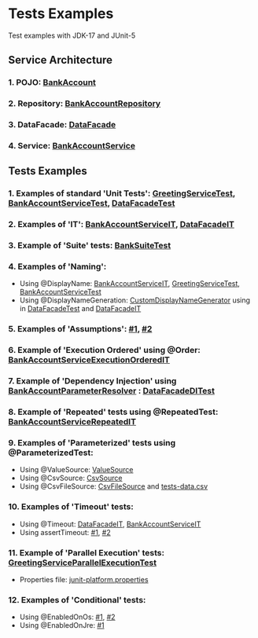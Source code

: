 # Tests Examples
Test examples with JDK-17 and JUnit-5

## Service Architecture

### 1. POJO: [BankAccount](https://github.com/meirlustig1983/tests-examples/blob/main/src/main/java/com/ml/testsexamples/dao/BankAccount.java)
### 2. Repository: [BankAccountRepository](https://github.com/meirlustig1983/tests-examples/blob/main/src/main/java/com/ml/testsexamples/repositories/BankAccountRepository.java)
### 3. DataFacade: [DataFacade](https://github.com/meirlustig1983/tests-examples/blob/main/src/main/java/com/ml/testsexamples/facades/DataFacade.java)
### 4. Service: [BankAccountService](https://github.com/meirlustig1983/tests-examples/blob/main/src/main/java/com/ml/testsexamples/services/BankAccountService.java)

## Tests Examples

### 1. Examples of standard 'Unit Tests': [GreetingServiceTest](https://github.com/meirlustig1983/tests-examples/blob/main/src/test/java/com/ml/testsexamples/services/GreetingServiceTest.java), [BankAccountServiceTest](https://github.com/meirlustig1983/tests-examples/blob/main/src/test/java/com/ml/testsexamples/services/BankAccountServiceTest.java), [DataFacadeTest](https://github.com/meirlustig1983/tests-examples/blob/main/src/test/java/com/ml/testsexamples/facades/DataFacadeTest.java)
### 2. Examples of 'IT': [BankAccountServiceIT](https://github.com/meirlustig1983/tests-examples/blob/main/src/test/java/com/ml/testsexamples/services/BankAccountServiceIT.java), [DataFacadeIT](https://github.com/meirlustig1983/tests-examples/blob/main/src/test/java/com/ml/testsexamples/facades/DataFacadeIT.java)
### 3. Example of 'Suite' tests: [BankSuiteTest](https://github.com/meirlustig1983/tests-examples/blob/main/src/test/java/com/ml/testsexamples/suites/BankSuiteTest.java)
### 4. Examples of 'Naming':
* Using @DisplayName: [BankAccountServiceIT](https://github.com/meirlustig1983/tests-examples/blob/main/src/test/java/com/ml/testsexamples/services/BankAccountServiceIT.java), [GreetingServiceTest](https://github.com/meirlustig1983/tests-examples/blob/main/src/test/java/com/ml/testsexamples/services/GreetingServiceTest.java), [BankAccountServiceTest](https://github.com/meirlustig1983/tests-examples/blob/main/src/test/java/com/ml/testsexamples/services/BankAccountServiceTest.java)
* Using @DisplayNameGeneration: [CustomDisplayNameGenerator](https://github.com/meirlustig1983/tests-examples/blob/main/src/test/java/com/ml/testsexamples/utils/CustomDisplayNameGenerator.java) using in [DataFacadeTest](https://github.com/meirlustig1983/tests-examples/blob/main/src/test/java/com/ml/testsexamples/facades/DataFacadeTest.java) and [DataFacadeIT](https://github.com/meirlustig1983/tests-examples/blob/main/src/test/java/com/ml/testsexamples/facades/DataFacadeIT.java)
### 5. Examples of 'Assumptions': [#1](https://github.com/meirlustig1983/tests-examples/blob/main/src/test/java/com/ml/testsexamples/services/BankAccountServiceIT.java#L48), [#2](https://github.com/meirlustig1983/tests-examples/blob/main/src/test/java/com/ml/testsexamples/services/BankAccountServiceIT.java#L68)
### 6. Example of 'Execution Ordered' using @Order: [BankAccountServiceExecutionOrderedIT](https://github.com/meirlustig1983/tests-examples/blob/main/src/test/java/com/ml/testsexamples/services/BankAccountServiceExecutionOrderedIT.java)
### 7. Example of 'Dependency Injection' using [BankAccountParameterResolver](https://github.com/meirlustig1983/tests-examples/blob/main/src/test/java/com/ml/testsexamples/dao/BankAccountParameterResolver.java) : [DataFacadeDITest](https://github.com/meirlustig1983/tests-examples/blob/main/src/test/java/com/ml/testsexamples/facades/DataFacadeDITest.java)
### 8. Example of 'Repeated' tests using @RepeatedTest: [BankAccountServiceRepeatedIT](https://github.com/meirlustig1983/tests-examples/blob/main/src/test/java/com/ml/testsexamples/services/BankAccountServiceRepeatedIT.java)
### 9. Examples of 'Parameterized' tests using @ParameterizedTest:
* Using @ValueSource: [ValueSource](https://github.com/meirlustig1983/tests-examples/blob/main/src/test/java/com/ml/testsexamples/facades/DataFacadeParameterizedIT.java#L33)
* Using @CsvSource: [CsvSource](https://github.com/meirlustig1983/tests-examples/blob/main/src/test/java/com/ml/testsexamples/facades/DataFacadeParameterizedIT.java#L43)
* Using @CsvFileSource: [CsvFileSource](https://github.com/meirlustig1983/tests-examples/blob/main/src/test/java/com/ml/testsexamples/facades/DataFacadeParameterizedIT.java#LL54C5-L54C19) and [tests-data.csv](https://github.com/meirlustig1983/tests-examples/blob/main/src/test/resources/tests/tests-data.csv)
### 10. Examples of 'Timeout' tests:
* Using @Timeout: [DataFacadeIT](https://github.com/meirlustig1983/tests-examples/blob/main/src/test/java/com/ml/testsexamples/facades/DataFacadeIT.java#L26), [BankAccountServiceIT](https://github.com/meirlustig1983/tests-examples/blob/main/src/test/java/com/ml/testsexamples/services/BankAccountServiceIT.java#L38)
* Using assertTimeout: [#1](https://github.com/meirlustig1983/tests-examples/blob/main/src/test/java/com/ml/testsexamples/services/BankAccountServiceIT.java#L183), [#2](https://github.com/meirlustig1983/tests-examples/blob/main/src/test/java/com/ml/testsexamples/services/BankAccountServiceIT.java#L213)
### 11. Example of 'Parallel Execution' tests: [GreetingServiceParallelExecutionTest](https://github.com/meirlustig1983/tests-examples/blob/main/src/test/java/com/ml/testsexamples/services/GreetingServiceParallelExecutionTest.java) 
* Properties file: [junit-platform.properties](https://github.com/meirlustig1983/tests-examples/blob/main/src/test/resources/junit-platform.properties)
### 12. Examples of 'Conditional' tests:
* Using @EnabledOnOs: [#1](https://github.com/meirlustig1983/tests-examples/blob/main/src/test/java/com/ml/testsexamples/services/BankAccountServiceIT.java#L39), [#2](https://github.com/meirlustig1983/tests-examples/blob/main/src/test/java/com/ml/testsexamples/services/BankAccountServiceIT.java#L61) 
* Using @EnabledOnJre: [#1](https://github.com/meirlustig1983/tests-examples/blob/main/src/test/java/com/ml/testsexamples/services/BankAccountServiceIT.java#L40) 